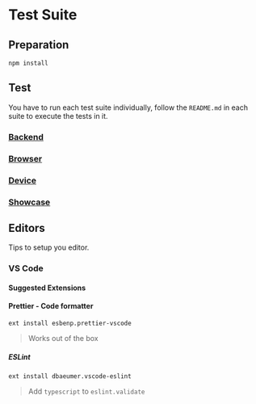 # Test Suite

## Preparation

```
npm install
```

## Test

You have to run each test suite individually, follow
the `README.md` in each suite to execute the tests in it.

### [Backend](./backend/README.md)

### [Browser](./browser/README.md)

### [Device](./device/README.md)

### [Showcase](./showcase/README.md)

## Editors

Tips to setup you editor.

### VS Code

#### Suggested Extensions

#### Prettier - Code formatter

```
ext install esbenp.prettier-vscode
```

> Works out of the box

##### ESLint

```
ext install dbaeumer.vscode-eslint
```

> Add `typescript` to `eslint.validate`
